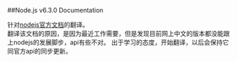 ##Node.js v6.3.0 Documentation

针对[nodejs官方文档](https://nodejs.org/dist/latest-v6.x/docs/api/assert.html)的翻译。  
翻译该文档的原因，是因为最近工作需要，但是发现目前网上中文的版本都没能跟上nodejs的发展脚步，api有些不对。
出于学习的态度，开始翻译，以后会保持它同官方api的同步更新。